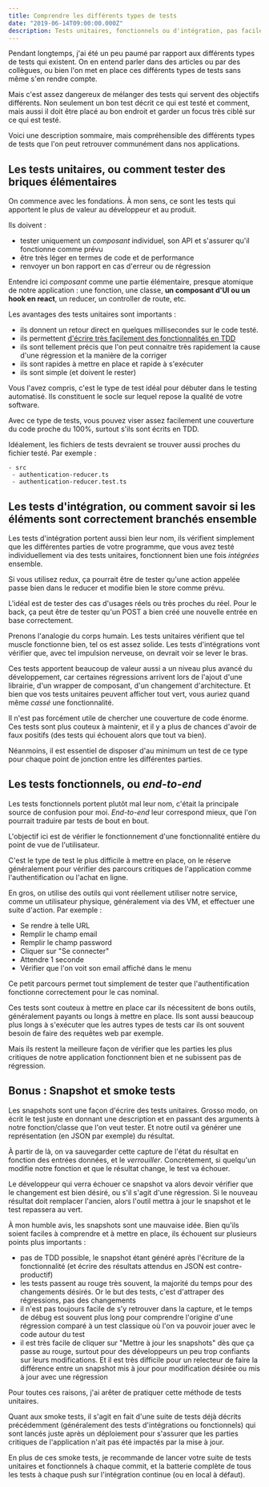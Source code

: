 ```yaml
---
title: Comprendre les différents types de tests
date: "2019-06-14T09:00:00.000Z"
description: Tests unitaires, fonctionnels ou d'intégration, pas facile de s'y retrouver. Voici l'essentiel à savoir pour bien comprendre la différence entre ces types de tests
---
```


Pendant longtemps, j'ai été un peu paumé par rapport aux différents types de tests qui existent. On en entend parler dans des articles ou par des collègues, ou bien l'on met en place ces différents types de tests sans même s'en rendre compte.

Mais c'est assez dangereux de mélanger des tests qui servent des objectifs différents. Non seulement un bon test décrit ce qui est testé et comment, mais aussi il doit être placé au bon endroit et garder un focus très ciblé sur ce qui est testé.

Voici une description sommaire, mais compréhensible des différents types de tests que l'on peut retrouver communément dans nos applications.

## Les tests unitaires, ou comment tester des briques élémentaires

On commence avec les fondations. À mon sens, ce sont les tests qui apportent le plus de valeur au développeur et au produit.

Ils doivent :

- tester uniquement un _composant_ individuel, son API et s'assurer qu'il fonctionne comme prévu
- être très léger en termes de code et de performance
- renvoyer un bon rapport en cas d'erreur ou de régression

Entendre ici _composant_ comme une partie élémentaire, presque atomique de notre application : une fonction, une classe, **un composant d'UI ou un hook en react**, un reducer, un controller de route, etc.

Les avantages des tests unitaires sont importants :

- ils donnent un retour direct en quelques millisecondes sur le code testé.
- ils permettent [d'écrire très facilement des fonctionnalités en TDD](https://medium.com/javascript-scene/tdd-changed-my-life-5af0ce099f80)
- ils sont tellement précis que l'on peut connaitre très rapidement la cause d'une régression et la manière de la corriger
- ils sont rapides à mettre en place et rapide à s'exécuter
- ils sont simple (et doivent le rester)

Vous l'avez compris, c'est le type de test idéal pour débuter dans le testing automatisé. Ils constituent le socle sur lequel repose la qualité de votre software.

Avec ce type de tests, vous pouvez viser assez facilement une couverture du code proche du 100%, surtout s'ils sont écrits en TDD.

Idéalement, les fichiers de tests devraient se trouver aussi proches du fichier testé. Par exemple :

```
- src
 - authentication-reducer.ts
 - authentication-reducer.test.ts
```

## Les tests d'intégration, ou comment savoir si les éléments sont correctement branchés ensemble

Les tests d'intégration portent aussi bien leur nom, ils vérifient simplement que les différentes parties de votre programme, que vous avez testé individuellement via des tests unitaires, fonctionnent bien une fois _intégrées_ ensemble.

Si vous utilisez redux, ça pourrait être de tester qu'une action appelée passe bien dans le reducer et modifie bien le store comme prévu.

L'idéal est de tester des cas d'usages réels ou très proches du réel. Pour le back, ça peut être de tester qu'un POST a bien créé une nouvelle entrée en base correctement.

Prenons l'analogie du corps humain. Les tests unitaires vérifient que tel muscle fonctionne bien, tel os est assez solide. Les tests d'intégrations vont vérifier que, avec tel impulsion nerveuse, on devrait voir se lever le bras.

Ces tests apportent beaucoup de valeur aussi a un niveau plus avancé du développement, car certaines régressions arrivent lors de l'ajout d'une librairie, d'un wrapper de composant, d'un changement d'architecture. Et bien que vos tests unitaires peuvent afficher tout vert, vous auriez quand même _cassé_ une fonctionnalité.

Il n'est pas forcément utile de chercher une couverture de code énorme. Ces tests sont plus couteux à maintenir, et il y a plus de chances d'avoir de faux positifs (des tests qui échouent alors que tout va bien).

Néanmoins, il est essentiel de disposer d'au minimum un test de ce type pour chaque point de jonction entre les différentes parties.

## Les tests fonctionnels, ou _end-to-end_

Les tests fonctionnels portent plutôt mal leur nom, c'était la principale source de confusion pour moi. _End-to-end_ leur correspond mieux, que l'on pourrait traduire par tests de bout en bout.

L'objectif ici est de vérifier le fonctionnement d'une fonctionnalité entière du point de vue de l'utilisateur.

C'est le type de test le plus difficile à mettre en place, on le réserve généralement pour vérifier des parcours critiques de l'application comme l'authentification ou l'achat en ligne.

En gros, on utilise des outils qui vont réellement utiliser notre service, comme un utilisateur physique, généralement via des VM, et effectuer une suite d'action. Par exemple :

- Se rendre à telle URL
- Remplir le champ email
- Remplir le champ password
- Cliquer sur "Se connecter"
- Attendre 1 seconde
- Vérifier que l'on voit son email affiché dans le menu

Ce petit parcours permet tout simplement de tester que l'authentification fonctionne correctement pour le cas nominal.

Ces tests sont couteux à mettre en place car ils nécessitent de bons outils, généralement payants ou longs à mettre en place. Ils sont aussi beaucoup plus longs à s'exécuter que les autres types de tests car ils ont souvent besoin de faire des requêtes web par exemple.

Mais ils restent la meilleure façon de vérifier que les parties les plus critiques de notre application fonctionnent bien et ne subissent pas de régression.

## Bonus : Snapshot et smoke tests

Les snapshots sont une façon d'écrire des tests unitaires. Grosso modo, on écrit le test juste en donnant une description et en passant des arguments à notre fonction/classe que l'on veut tester. Et notre outil va générer une représentation (en JSON par exemple) du résultat.

À partir de là, on va sauvegarder cette capture de l'état du résultat en fonction des entrées données, et le _verrouiller_. Concrètement, si quelqu'un modifie notre fonction et que le résultat change, le test va échouer.

Le développeur qui verra échouer ce snapshot va alors devoir vérifier que le changement est bien désiré, ou s'il s'agit d'une régression. Si le nouveau résultat doit remplacer l'ancien, alors l'outil mettra à jour le snapshot et le test repassera au vert.

À mon humble avis, les snapshots sont une mauvaise idée. Bien qu'ils soient faciles à comprendre et à mettre en place, ils échouent sur plusieurs points plus importants :

- pas de TDD possible, le snapshot étant généré après l'écriture de la fonctionnalité (et écrire des résultats attendus en JSON est contre-productif)
- les tests passent au rouge très souvent, la majorité du temps pour des changements désirés. Or le but des tests, c'est d'attraper des régressions, pas des changements
- il n'est pas toujours facile de s'y retrouver dans la capture, et le temps de débug est souvent plus long pour comprendre l'origine d'une régression comparé à un test classique où l'on va pouvoir jouer avec le code autour du test
- il est très facile de cliquer sur "Mettre à jour les snapshots" dès que ça passe au rouge, surtout pour des développeurs un peu trop confiants sur leurs modifications. Et il est très difficile pour un relecteur de faire la différence entre un snapshot mis à jour pour modification désirée ou mis à jour avec une régression

Pour toutes ces raisons, j'ai arêter de pratiquer cette méthode de tests unitaires.

Quant aux smoke tests, il s'agit en fait d'une suite de tests déjà décrits précédemment (généralement des tests d'intégrations ou fonctionnels) qui sont lancés juste après un déploiement pour s'assurer que les parties critiques de l'application n'ait pas été impactés par la mise à jour.

En plus de ces smoke tests, je recommande de lancer votre suite de tests unitaires et fonctionnels à chaque commit, et la batterie complète de tous les tests à chaque push sur l'intégration continue (ou en local à défaut).
